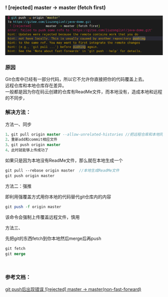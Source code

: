 ### ! [rejected]        master -> master (fetch first)



![image](assets/image-20230310013347-f93y8xg.png)​



### 原因

Git仓库中已经有一部分代码，所以它不允许你直接把你的代码覆盖上去。  
远程仓库和本地仓库存在差异。  
一般都是因为你在码云创建的仓库有ReadMe文件，而本地没有，造成本地和远程的不同步，

### 解决方法：

方法一、同步

```sql
1、git pull origin master --allow-unrelated-histories //把远程仓库和本地同步，消除差异
2、重新add和commit相应文件
3、git push origin master
4、此时就能够上传成功了
```

如果只是因为本地没有ReadMe文件，那么就在本地生成一个

```scss
git pull --rebase origin master  //本地生成ReadMe文件
git push origin master
```



方法二：强推

即利用强覆盖方式用你本地的代码替代git仓库内的内容

```perl
git push -f origin master
```

该命令会强制上传覆盖远程文件，慎用  



方法三、

先把git的东西fetch到你本地然后merge后再push

```sql
git fetch
git merge
```

‍

### 参考文档：

[git push后出现错误 ![rejected] master -&gt; master(non-fast-forward)](https://www.cnblogs.com/qingheshiguang/p/14777557.html)

